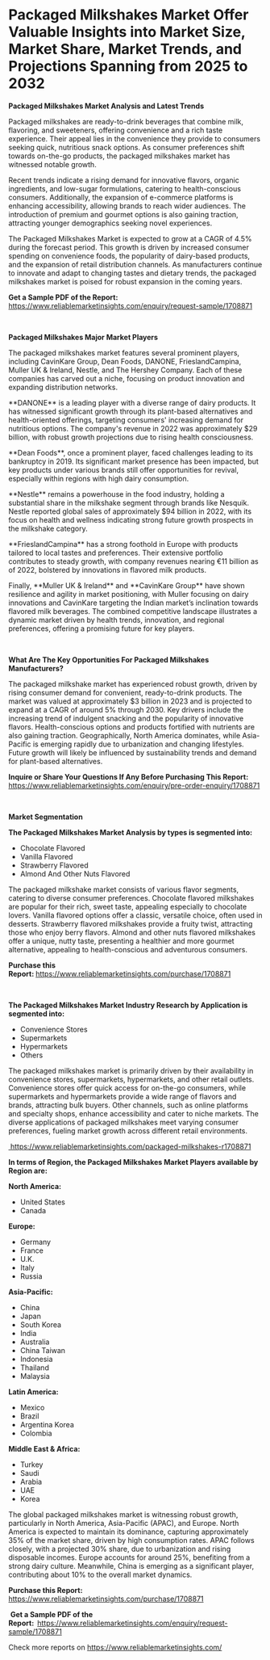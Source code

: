 <p><h1>Packaged Milkshakes Market Offer Valuable Insights into Market Size, Market Share, Market Trends, and Projections Spanning from 2025 to 2032</h1></p><p><strong>Packaged Milkshakes Market Analysis and Latest Trends</strong></p>
<p><p>Packaged milkshakes are ready-to-drink beverages that combine milk, flavoring, and sweeteners, offering convenience and a rich taste experience. Their appeal lies in the convenience they provide to consumers seeking quick, nutritious snack options. As consumer preferences shift towards on-the-go products, the packaged milkshakes market has witnessed notable growth.</p><p>Recent trends indicate a rising demand for innovative flavors, organic ingredients, and low-sugar formulations, catering to health-conscious consumers. Additionally, the expansion of e-commerce platforms is enhancing accessibility, allowing brands to reach wider audiences. The introduction of premium and gourmet options is also gaining traction, attracting younger demographics seeking novel experiences.</p><p>The Packaged Milkshakes Market is expected to grow at a CAGR of 4.5% during the forecast period. This growth is driven by increased consumer spending on convenience foods, the popularity of dairy-based products, and the expansion of retail distribution channels. As manufacturers continue to innovate and adapt to changing tastes and dietary trends, the packaged milkshakes market is poised for robust expansion in the coming years.</p></p>
<p><strong>Get a Sample PDF of the Report:&nbsp;</strong> <a href="https://www.reliablemarketinsights.com/enquiry/request-sample/1708871?utm_campaign=1938&utm_medium=2&utm_source=Github&utm_content=ia&utm_term=14022025&utm_id=packaged-milkshakes">https://www.reliablemarketinsights.com/enquiry/request-sample/1708871</a></p>
<p>&nbsp;</p>
<p><strong>Packaged Milkshakes Major Market Players</strong></p>
<p><p>The packaged milkshakes market features several prominent players, including CavinKare Group, Dean Foods, DANONE, FrieslandCampina, Muller UK & Ireland, Nestle, and The Hershey Company. Each of these companies has carved out a niche, focusing on product innovation and expanding distribution networks.</p><p>**DANONE** is a leading player with a diverse range of dairy products. It has witnessed significant growth through its plant-based alternatives and health-oriented offerings, targeting consumers' increasing demand for nutritious options. The company's revenue in 2022 was approximately $29 billion, with robust growth projections due to rising health consciousness.</p><p>**Dean Foods**, once a prominent player, faced challenges leading to its bankruptcy in 2019. Its significant market presence has been impacted, but key products under various brands still offer opportunities for revival, especially within regions with high dairy consumption.</p><p>**Nestle** remains a powerhouse in the food industry, holding a substantial share in the milkshake segment through brands like Nesquik. Nestle reported global sales of approximately $94 billion in 2022, with its focus on health and wellness indicating strong future growth prospects in the milkshake category.</p><p>**FrieslandCampina** has a strong foothold in Europe with products tailored to local tastes and preferences. Their extensive portfolio contributes to steady growth, with company revenues nearing €11 billion as of 2022, bolstered by innovations in flavored milk products.</p><p>Finally, **Muller UK & Ireland** and **CavinKare Group** have shown resilience and agility in market positioning, with Muller focusing on dairy innovations and CavinKare targeting the Indian market’s inclination towards flavored milk beverages. The combined competitive landscape illustrates a dynamic market driven by health trends, innovation, and regional preferences, offering a promising future for key players.</p></p>
<p>&nbsp;</p>
<p><strong>What Are The Key Opportunities For Packaged Milkshakes Manufacturers?</strong></p>
<p><p>The packaged milkshake market has experienced robust growth, driven by rising consumer demand for convenient, ready-to-drink products. The market was valued at approximately $3 billion in 2023 and is projected to expand at a CAGR of around 5% through 2030. Key drivers include the increasing trend of indulgent snacking and the popularity of innovative flavors. Health-conscious options and products fortified with nutrients are also gaining traction. Geographically, North America dominates, while Asia-Pacific is emerging rapidly due to urbanization and changing lifestyles. Future growth will likely be influenced by sustainability trends and demand for plant-based alternatives.</p></p>
<p><strong>Inquire or Share Your Questions If Any Before Purchasing This Report:</strong> <a href="https://www.reliablemarketinsights.com/enquiry/pre-order-enquiry/1708871?utm_campaign=1938&utm_medium=2&utm_source=Github&utm_content=ia&utm_term=14022025&utm_id=packaged-milkshakes">https://www.reliablemarketinsights.com/enquiry/pre-order-enquiry/1708871</a></p>
<p>&nbsp;</p>
<p><strong>Market Segmentation</strong></p>
<p><strong>The Packaged Milkshakes Market Analysis by types is segmented into:</strong></p>
<p><ul><li>Chocolate Flavored</li><li>Vanilla Flavored</li><li>Strawberry Flavored</li><li>Almond And Other Nuts Flavored</li></ul></p>
<p><p>The packaged milkshake market consists of various flavor segments, catering to diverse consumer preferences. Chocolate flavored milkshakes are popular for their rich, sweet taste, appealing especially to chocolate lovers. Vanilla flavored options offer a classic, versatile choice, often used in desserts. Strawberry flavored milkshakes provide a fruity twist, attracting those who enjoy berry flavors. Almond and other nuts flavored milkshakes offer a unique, nutty taste, presenting a healthier and more gourmet alternative, appealing to health-conscious and adventurous consumers.</p></p>
<p><strong>Purchase this Report:&nbsp;</strong><a href="https://www.reliablemarketinsights.com/purchase/1708871?utm_campaign=1938&utm_medium=2&utm_source=Github&utm_content=ia&utm_term=14022025&utm_id=packaged-milkshakes">https://www.reliablemarketinsights.com/purchase/1708871</a></p>
<p>&nbsp;</p>
<p><strong>The Packaged Milkshakes Market Industry Research by Application is segmented into:</strong></p>
<p><ul><li>Convenience Stores</li><li>Supermarkets</li><li>Hypermarkets</li><li>Others</li></ul></p>
<p><p>The packaged milkshakes market is primarily driven by their availability in convenience stores, supermarkets, hypermarkets, and other retail outlets. Convenience stores offer quick access for on-the-go consumers, while supermarkets and hypermarkets provide a wide range of flavors and brands, attracting bulk buyers. Other channels, such as online platforms and specialty shops, enhance accessibility and cater to niche markets. The diverse applications of packaged milkshakes meet varying consumer preferences, fueling market growth across different retail environments.</p></p>
<p><a href="https://www.reliablemarketinsights.com/packaged-milkshakes-r1708871?utm_campaign=1938&utm_medium=2&utm_source=Github&utm_content=ia&utm_term=14022025&utm_id=packaged-milkshakes">&nbsp;https://www.reliablemarketinsights.com/packaged-milkshakes-r1708871</a></p>
<p><strong>In terms of Region, the Packaged Milkshakes Market Players available by Region are:</strong></p>
<p>
    <p> <strong> North America: </strong>
        <ul>
            <li>United States</li>
            <li>Canada</li>
        </ul>
        </p> 
    <p> <strong> Europe: </strong>
        <ul>
            <li>Germany</li>
            <li>France</li>
            <li>U.K.</li>
            <li>Italy</li>
            <li>Russia</li>
        </ul>
        </p> 
    <p> <strong> Asia-Pacific: </strong>
        <ul>
            <li>China</li>
            <li>Japan</li>
            <li>South Korea</li>
            <li>India</li>
            <li>Australia</li>
            <li>China Taiwan</li>
            <li>Indonesia</li>
            <li>Thailand</li>
            <li>Malaysia</li>
        </ul>
        </p> 
    <p> <strong> Latin America: </strong>
        <ul>
            <li>Mexico</li>
            <li>Brazil</li>
            <li>Argentina Korea</li>
            <li>Colombia</li>
        </ul>
        </p> 
    <p> <strong> Middle East & Africa: </strong>
        <ul>
            <li>Turkey</li>
            <li>Saudi</li>
            <li>Arabia</li>
            <li>UAE</li>
            <li>Korea</li>
        </ul>
    </p>
    </p>
<p><p>The global packaged milkshakes market is witnessing robust growth, particularly in North America, Asia-Pacific (APAC), and Europe. North America is expected to maintain its dominance, capturing approximately 35% of the market share, driven by high consumption rates. APAC follows closely, with a projected 30% share, due to urbanization and rising disposable incomes. Europe accounts for around 25%, benefiting from a strong dairy culture. Meanwhile, China is emerging as a significant player, contributing about 10% to the overall market dynamics.</p></p>
<p><strong>Purchase this Report: </strong><a href="https://www.reliablemarketinsights.com/purchase/1708871?utm_campaign=1938&utm_medium=2&utm_source=Github&utm_content=ia&utm_term=14022025&utm_id=packaged-milkshakes">https://www.reliablemarketinsights.com/purchase/1708871</a></p>
<p>&nbsp;<strong>Get a Sample PDF of the Report:&nbsp;&nbsp;</strong><a href="https://www.reliablemarketinsights.com/enquiry/request-sample/1708871?utm_campaign=1938&utm_medium=2&utm_source=Github&utm_content=ia&utm_term=14022025&utm_id=packaged-milkshakes">https://www.reliablemarketinsights.com/enquiry/request-sample/1708871</a></p>
<p><strong></strong></p>
<p>Check more reports on <a href="https://www.reliablemarketinsights.com/?utm_campaign=1938&utm_medium=2&utm_source=Github&utm_content=ia&utm_term=14022025&utm_id=packaged-milkshakes">https://www.reliablemarketinsights.com/</a></p>